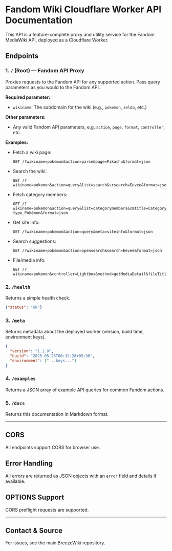 # Fandom Wiki Cloudflare Worker API Documentation

This API is a feature-complete proxy and utility service for the Fandom MediaWiki API, deployed as a Cloudflare Worker.

## Endpoints

### 1. `/` (Root) — Fandom API Proxy
Proxies requests to the Fandom API for any supported action. Pass query parameters as you would to the Fandom API.

**Required parameter:**
- `wikiname`: The subdomain for the wiki (e.g., `pokemon`, `zelda`, etc.)

**Other parameters:**
- Any valid Fandom API parameters, e.g. `action`, `page`, `format`, `controller`, etc.

**Examples:**
- Fetch a wiki page:
  ```
  GET /?wikiname=pokemon&action=parse&page=Pikachu&format=json
  ```
- Search the wiki:
  ```
  GET /?wikiname=pokemon&action=query&list=search&srsearch=Eevee&format=json
  ```
- Fetch category members:
  ```
  GET /?wikiname=pokemon&action=query&list=categorymembers&cmtitle=Category:Electric-type_Pokémon&format=json
  ```
- Get site info:
  ```
  GET /?wikiname=pokemon&action=query&meta=siteinfo&format=json
  ```
- Search suggestions:
  ```
  GET /?wikiname=pokemon&action=opensearch&search=Eevee&format=json
  ```
- File/media info:
  ```
  GET /?wikiname=pokemon&controller=Lightbox&method=getMediaDetail&fileTitle=Pikachu.png&format=json
  ```

### 2. `/health`
Returns a simple health check.
```json
{"status": "ok"}
```

### 3. `/meta`
Returns metadata about the deployed worker (version, build time, environment keys).
```json
{
  "version": "1.1.0",
  "build": "2025-05-25T00:32:28+05:30",
  "environment": ["...keys..."]
}
```

### 4. `/examples`
Returns a JSON array of example API queries for common Fandom actions.

### 5. `/docs`
Returns this documentation in Markdown format.

---

## CORS
All endpoints support CORS for browser use.

## Error Handling
All errors are returned as JSON objects with an `error` field and details if available.

## OPTIONS Support
CORS preflight requests are supported.

---

## Contact & Source
For issues, see the main BreezeWiki repository.
